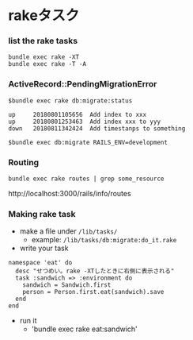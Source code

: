 # rakeタスク

### list the rake tasks
```
bundle exec rake -XT
bundle exec rake -T -A
```

### ActiveRecord::PendingMigrationError

```
$bundle exec rake db:migrate:status

up     20180801105656  Add index to xxx
up     20180801253463  Add index xxx to yyy
down   20180811342424  Add timestanps to something

$bundle exec db:migrate RAILS_ENV=development
```

### Routing

```
bundle exec rake routes | grep some_resource
```
http://localhost:3000/rails/info/routes

### Making rake task

- make a file under `/lib/tasks/`
  - example: `/lib/tasks/db:migrate:do_it.rake`
- write your task
```
namespace 'eat' do
  desc "せつめい。rake -XTしたときに右側に表示される"
  task :sandwich => :environment do
    sandwich = Sandwich.first
    person = Person.first.eat(sandwich).save
  end
end
```
- run it
  - 'bundle exec rake eat:sandwich'
